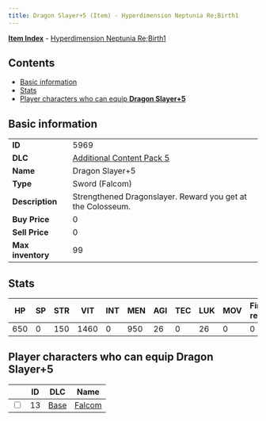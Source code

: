```yaml
---
title: Dragon Slayer+5 (Item) - Hyperdimension Neptunia Re;Birth1
---
```


[**Item Index**](/neptunia/rb1/item/index.html) - [Hyperdimension Neptunia Re;Birth1](/neptunia/rb1)

## Contents

- [Basic information](#basic-information)
- [Stats](#stats)
- [Player characters who can equip **Dragon Slayer+5**](#player-characters-who-can-equip-dragon-slayer-5)
## Basic information

|   |   |
| -- | -- |
| **ID** | 5969 |
| **DLC** | [Additional Content Pack 5](/neptunia/rb1/dlc/14-pack5.html) |
| **Name** | Dragon Slayer+5 |
| **Type** | Sword (Falcom) |
| **Description** | Strengthened Dragonslayer. Reward you get at the Colosseum. |
| **Buy Price** | 0 |
| **Sell Price** | 0 |
| **Max inventory** | 99 |


## Stats

| HP | SP | STR | VIT | INT | MEN | AGI | TEC | LUK | MOV | Fire res. | Ice res. | Wind res. | Lightning res. |
| -- | -- | --- | --- | --- | --- | --- | --- | --- | --- | --------- | -------- | --------- | -------------- |
| 650 | 0 | 150 | 1460 | 0 | 950 | 26 | 0 | 26 | 0 | 0 | 0 | 0 | 0 |


## Player characters who can equip **Dragon Slayer+5**

|    | ID | DLC | Name |
| -- | -- | --- | ---- |
| <input type="checkbox" id="rb1-player-1-13" class="trackbox" /> | 13 | [Base](/neptunia/rb1/dlc/1-base.html) | [Falcom](/neptunia/rb1/player/1-13-falcom.html) |
